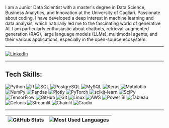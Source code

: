 I am a Junior Data Scientist with a master's degree in Data Science, Business Analytics, and Innovation at the University of Cagliari. Passionate about coding, I have developed a deep interest in machine learning and data analysis, which naturally led me to the fascinating world of generative AI. I am particularly enthusiastic about chatbots, retrieval-augmented generation (RAG), large language models (LLMs), multimodal agents, and their various applications, especially in the open-source ecosystem.

---

[![LinkedIn](https://img.shields.io/badge/LinkedIn-%230077B5.svg?&style=for-the-badge&logo=linkedin&logoColor=white)](https://www.linkedin.com/in/christian-p-982078126/)

---

## Tech Skills:
![Python](https://img.shields.io/badge/python-%2314354C.svg?&style=for-the-badge&logo=python&logoColor=white)
![R](https://img.shields.io/badge/r-%23276DC3.svg?&style=for-the-badge&logo=r&logoColor=white)
![SQL](https://img.shields.io/badge/sql-%2307405e.svg?&style=for-the-badge&logo=postgresql&logoColor=white)
![PostgreSQL](https://img.shields.io/badge/postgresql-%23316192.svg?&style=for-the-badge&logo=postgresql&logoColor=white)
![MySQL](https://img.shields.io/badge/mysql-%234479A1.svg?&style=for-the-badge&logo=mysql&logoColor=white)
![Keras](https://img.shields.io/badge/keras-%23D00000.svg?&style=for-the-badge&logo=keras&logoColor=white)
![Matplotlib](https://img.shields.io/badge/matplotlib-%23ffffff.svg?&style=for-the-badge&logo=matplotlib&logoColor=black)
![NumPy](https://img.shields.io/badge/numpy-%23013243.svg?&style=for-the-badge&logo=numpy&logoColor=white)
![Pandas](https://img.shields.io/badge/pandas-%23150458.svg?&style=for-the-badge&logo=pandas&logoColor=white)
![Plotly](https://img.shields.io/badge/Plotly-%233F4F75.svg?&style=for-the-badge&logo=plotly&logoColor=white)
![PyTorch](https://img.shields.io/badge/PyTorch-%23EE4C2C.svg?&style=for-the-badge&logo=pytorch&logoColor=white)
![scikit-learn](https://img.shields.io/badge/scikit--learn-%23F7931E.svg?&style=for-the-badge&logo=scikit-learn&logoColor=white)
![SciPy](https://img.shields.io/badge/SciPy-%230C55A5.svg?&style=for-the-badge&logo=scipy&logoColor=white)
![TensorFlow](https://img.shields.io/badge/TensorFlow-%23FF6F00.svg?&style=for-the-badge&logo=tensorflow&logoColor=white)
![GitHub](https://img.shields.io/badge/github-%23121011.svg?&style=for-the-badge&logo=github&logoColor=white)
![Git](https://img.shields.io/badge/git-%23F05033.svg?&style=for-the-badge&logo=git&logoColor=white)
![Linux](https://img.shields.io/badge/linux-%23FCC624.svg?&style=for-the-badge&logo=linux&logoColor=black)
![AWS](https://img.shields.io/badge/AWS-%23FF9900.svg?&style=for-the-badge&logo=amazonaws&logoColor=white)
![Power BI](https://img.shields.io/badge/Power%20BI-F2C811?style=for-the-badge&logo=powerbi&logoColor=black)
![Tableau](https://img.shields.io/badge/Tableau-E97627?style=for-the-badge&logo=tableau&logoColor=white)
![Celonis](https://img.shields.io/badge/Celonis-%23FF5E00.svg?&style=for-the-badge&logo=celonis&logoColor=white)
![Streamlit](https://img.shields.io/badge/streamlit-%23FF4B00.svg?&style=for-the-badge&logo=streamlit&logoColor=white)
![Chainlit](https://img.shields.io/badge/chainlit-%23326CE5.svg?&style=for-the-badge&logo=chainlit&logoColor=white)
![Gradio](https://img.shields.io/badge/gradio-yellow.svg?&style=for-the-badge&logo=gradio&logoColor=white)

---

| ![GitHub Stats](https://github-readme-stats.vercel.app/api?username=chrisputzu&show_icons=true&theme=dark) | ![Most Used Languages](https://github-readme-stats.vercel.app/api/top-langs/?username=chrisputzu&layout=compact&theme=dark) |
| --- | --- |
